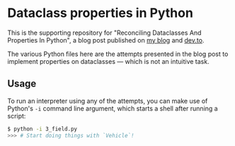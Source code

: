 # Dataclass properties in Python

This is the supporting repository for "Reconciling Dataclasses And Properties In Python", a blog post published on [my blog](https://blog.florimondmanca.com/reconciling-dataclasses-and-properties-in-python) and [dev.to](https://dev.to).

The various Python files here are the attempts presented in the blog post to implement properties on dataclasses — which is not an intuitive task.

## Usage

To run an interpreter using any of the attempts, you can make use of Python's `-i` command line argument, which starts a shell after running a script:

```bash
$ python -i 3_field.py
>>> # Start doing things with `Vehicle`!
```
